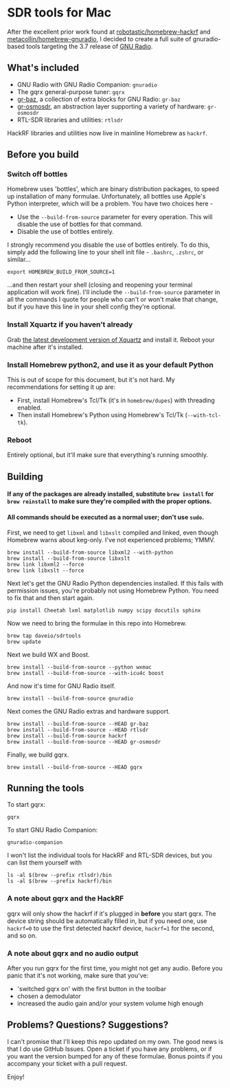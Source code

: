 # SDR tools for Mac

After the excellent prior work found at [robotastic/homebrew-hackrf][rtrepo] and [metacollin/homebrew-gnuradio][mcrepo], I decided to create a full suite of gnuradio-based tools targeting the 3.7 release of [GNU Radio][gnuradio].

## What's included

* GNU Radio with GNU Radio Companion: `gnuradio`
* The gqrx general-purpose tuner: `gqrx`
* [gr-baz][grbaz], a collection of extra blocks for GNU Radio: `gr-baz`
* [gr-osmosdr][grosmosdr], an abstraction layer supporting a variety of hardware: `gr-osmosdr`
* RTL-SDR libraries and utilities: `rtlsdr`

HackRF libraries and utilities now live in mainline Homebrew as `hackrf`.

## Before you build

### Switch off bottles

Homebrew uses 'bottles', which are binary distribution packages, to speed up installation of many formulae. Unfortunately, all bottles use Apple's Python interpreter, which will be a problem. You have two choices here -

* Use the `--build-from-source` parameter for every operation. This will disable the use of bottles for that command.
* Disable the use of bottles entirely.

I strongly recommend you disable the use of bottles entirely. To do this, simply add the following line to your shell init file - `.bashrc`, `.zshrc`, or similar...

`export HOMEBREW_BUILD_FROM_SOURCE=1`

...and then restart your shell (closing and reopening your terminal application will work fine). I'll include the `--build-from-source` parameter in all the commands I quote for people who can't or won't make that change, but if you have this line in your shell config they're optional.

### Install Xquartz if you haven't already

Grab [the latest development version of Xquartz][xquartz] and install it. Reboot your machine after it's installed.

### Install Homebrew python2, and use it as your default Python

This is out of scope for this document, but it's not hard. My recommendations for setting it up are:

* First, install Homebrew's Tcl/Tk (it's in `homebrew/dupes`) with threading enabled.
* Then install Homebrew's Python using Homebrew's Tcl/Tk (`--with-tcl-tk`).

### Reboot

Entirely optional, but it'll make sure that everything's running smoothly.

## Building

#### If any of the packages are already installed, substitute `brew install` for `brew reinstall` to make sure they're compiled with the proper options.

#### All commands should be executed as a normal user; don't use `sudo`.

First, we need to get `libxml` and `libxslt` compiled and linked, even though Homebrew warns about keg-only. I've not experienced problems; YMMV. 

```
brew install --build-from-source libxml2 --with-python
brew install --build-from-source libxslt
brew link libxml2 --force
brew link libxslt --force
```

Next let's get the GNU Radio Python dependencies installed. If this fails with permission issues, you're probably not using Homebrew Python. You need to fix that and then start again.

```
pip install Cheetah lxml matplotlib numpy scipy docutils sphinx
```

Now we need to bring the formulae in this repo into Homebrew.

```
brew tap daveio/sdrtools
brew update
```

Next we build WX and Boost.

```
brew install --build-from-source --python wxmac
brew install --build-from-source --with-icu4c boost
```

And now it's time for GNU Radio itself.

```
brew install --build-from-source gnuradio
```

Next comes the GNU Radio extras and hardware support.

```
brew install --build-from-source --HEAD gr-baz
brew install --build-from-source --HEAD rtlsdr
brew install --build-from-source hackrf
brew install --build-from-source --HEAD gr-osmosdr
```

Finally, we build gqrx.

```
brew install --build-from-source --HEAD gqrx
```

## Running the tools

To start gqrx:

`gqrx`

To start GNU Radio Companion:

`gnuradio-companion`

I won't list the individual tools for HackRF and RTL-SDR devices, but you can list them yourself with

```
ls -al $(brew --prefix rtlsdr)/bin
ls -al $(brew --prefix hackrf)/bin
```

### A note about gqrx and the HackRF

gqrx will only show the hackrf if it's plugged in **before** you start gqrx. The device string should be automatically filled in, but if you need one, use `hackrf=0` to use the first detected hackrf device, `hackrf=1` for the second, and so on.

### A note about gqrx and no audio output

After you run gqrx for the first time, you might not get any audio. Before you panic that it's not working, make sure that you've:

* 'switched gqrx on' with the first button in the toolbar
* chosen a demodulator
* increased the audio gain and/or your system volume high enough

## Problems? Questions? Suggestions?

I can't promise that I'll keep this repo updated on my own. The good news is that I do use GitHub Issues. Open a ticket if you have any problems, or if you want the version bumped for any of these formulae. Bonus points if you accompany your ticket with a pull request.

Enjoy!

[rtrepo]: https://github.com/robotastic/homebrew-hackrf
[mcrepo]: https://github.com/metacollin/homebrew-gnuradio
[gnuradio]: https://gnuradio.org/redmine/projects/gnuradio/wiki
[grbaz]: http://wiki.spench.net/wiki/Gr-baz
[grosmosdr]: http://sdr.osmocom.org/trac/wiki/GrOsmoSDR
[xquartz]: http://xquartz.macosforge.org/trac/wiki
